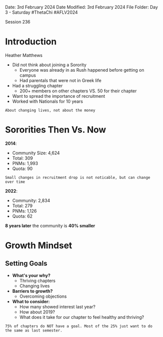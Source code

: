 Date: 3rd February 2024
Date Modified: 3rd February 2024
File Folder: Day 3 - Saturday
#ThetaChi #AFLV2024

Session 236

# Introduction

Heather Matthews
- Did not think about joining a Sorority
	- Everyone was already in as Rush happened before getting on campus
	- Had parentals that were not in Greek life
- Had a struggling chapter
	- 200+ members on other chapters VS. 50 for their chapter
- Want to spread the importance of recruitment
- Worked with Nationals for 10 years

```ad-important
About changing lives, not about the money
```

# Sororities Then Vs. Now

**2014**:
- Community Size: 4,624
- Total: 309
- PNMs: 1,993
- Quota: 90

```ad-note
Small changes in recruitment drop is not noticable, but can change over time
```

**2022**:
- Community: 2,834
- Total: 279
- PNMs: 1,126
- Quota: 62

**8 years later** the community is **40% smaller**

# Growth Mindset

## Setting Goals

- **What's your why?**
	- Thriving chapters
	- Changing lives
- **Barriers to growth?**
	- Overcoming objections
- **What to consider:**
	- How many showed interest last year?
	- How about 2019?
	- What does it take for our chapter to feel healthy and thriving?

```ad-warning
75% of chapters do NOT have a goal. Most of the 25% just want to do the same as last semester.
```




